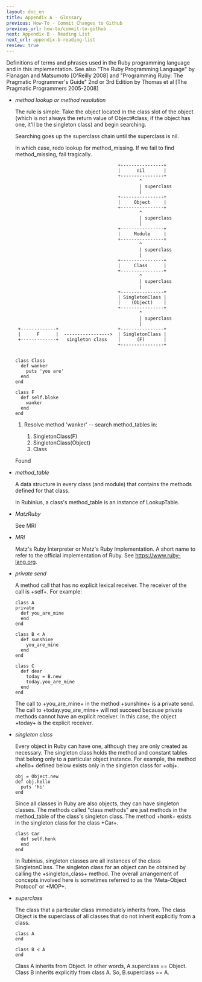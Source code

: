 ```yaml
---
layout: doc_en
title: Appendix A - Glossary
previous: How-To - Commit Changes to Github
previous_url: how-to/commit-to-github
next: Appendix B - Reading List
next_url: appendix-b-reading-list
review: true
---
```


Definitions of terms and phrases used in the Ruby programming language and in
this implementation. See also "The Ruby Programming Language" by Flanagan and
Matsumoto [O'Reilly 2008] and "Programming Ruby: The Pragmatic Programmer's
Guide" 2nd or 3rd Edition by Thomas et al [The Pragmatic Programmers
2005-2008]


* _method lookup or method resolution_

  The rule is simple: Take the object located in the class slot of the object
  (which is not always the return value of Object#class; if the object has one,
  it'll be the singleton class) and begin searching.

  Searching goes up the superclass chain until the superclass is nil.

  In which case, redo lookup for method_missing. If we fail to find
  method_missing, fail tragically.

                                            +----------------+
                                            |      nil       |
                                            +----------------+
                                                    ^
                                                    | superclass
                                                    |
                                            +----------------+
                                            |     Object     |
                                            +----------------+
                                                    ^
                                                    | superclass
                                                    |
                                            +----------------+
                                            |     Module     |
                                            +----------------+
                                                    ^
                                                    | superclass
                                                    |
                                            +----------------+
                                            |     Class      |
                                            +----------------+
                                                    ^
                                                    | superclass
                                                    |
                                            +----------------+
                                            | SingletonClass |
                                            |    (Object)    |
                                            +----------------+
                                                    ^
                                                    | superclass
                                                    |
       +-------------+                      +----------------+
       |      F      |  ----------------->  | SingletonClass |
       +-------------+   singleton class    |      (F)       |
                                            +----------------+


      class Class
        def wanker
          puts 'you are'
        end
      end

      class F
        def self.bloke
          wanker
        end
      end

  1. Resolve method 'wanker' -- search method_tables in:

      1. SingletonClass(F)
      1. SingletonClass(Object)
      1. Class

  Found


* _method_table_

  A data structure in every class (and module) that contains the methods defined
  for that class.

  In Rubinius, a class's method_table is an instance of LookupTable.


* _MatzRuby_

  See MRI


* _MRI_

  Matz's Ruby Interpreter or Matz's Ruby Implementation. A short name to refer
  to the official implementation of Ruby. See <https://www.ruby-lang.org>.


* _private send_

  A method call that has no explicit lexical receiver. The receiver of the
  call is +self+. For example:

      class A
      private
        def you_are_mine
        end
      end

      class B < A
        def sunshine
          you_are_mine
        end
      end

      class C
        def dear
          today = B.new
          today.you_are_mine
        end
      end

  The call to +you_are_mine+ in the method +sunshine+ is a private send. The
  call to +today.you_are_mine+ will not succeed because private methods cannot
  have an explicit receiver. In this case, the object +today+ is the explicit
  receiver.


* _singleton class_

  Every object in Ruby can have one, although they are only created as
  necessary. The singleton class holds the method and constant tables that
  belong only to a particular object instance.  For example, the method
  +hello+ defined below exists only in the singleton class for +obj+.

      obj = Object.new
      def obj.hello
        puts 'hi'
      end

  Since all classes in Ruby are also objects, they can have singleton classes.
  The methods called "class methods" are just methods in the method_table of
  the class's singleton class. The method +honk+ exists in the singleton class
  for the class +Car+.

      class Car
        def self.honk
        end
      end

  In Rubinius, singleton classes are all instances of the class
  SingletonClass. The singleton class for an object can be obtained by calling
  the +singleton_class+ method.  The overall arrangement of concepts involved
  here is sometimes referred to as the 'Meta-Object Protocol' or +MOP+.


* _superclass_

  The class that a particular class immediately inherits from. The class Object
  is the superclass of all classes that do not inherit explicitly from a class.

      class A
      end

      class B < A
      end

  Class A inherits from Object. In other words, A.superclass == Object. Class B
  inherits explicitly from class A. So, B.superclass == A.
